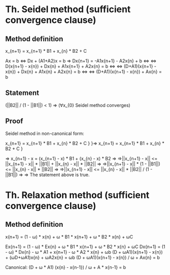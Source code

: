 # Th. Seidel method (sufficient convergence clause)
## Method definition
x_{n+1} = x_{n+1} * B1 + x_{n} * B2 + C 

Ax = b <=> Dx + (A1+A2)x = b => Dx{n+1} = -A1x{n+1} - A2x{n} + b <=>
<=> D(x{n+1} - x{n}) + Dx{n} + A1x{n+1} + A2x{n} = b <=>
<=> (D+A1)(x{n+1} - x{n}) + Dx{n} + A1x{n} + A2x{n} = b <=>
<=> (D+A1)(x{n+1} - x{n}) + Ax{n} = b

## Statement
(||B2|| / (1 - ||B1||) < 1) => (∀x_{0} Seidel method converges)

## Proof
Seidel method in non-canonical form:

x_{n+1} = x_{n+1} * B1 + x_{n} * B2 + C }
                                        }=>
x_{n+1} = x_{n+1} * B1 + x_{n} * B2 + C }

=>  x_{n+1} - x = (x_{n+1} - x) * B1 + (x_{n} - x) * B2 =>
=>||x_{n+1} - x|| <= ||x_{n+1} - x|| * ||B1|| + ||x_{n} - x|| * ||B2|| =>
=>||x_{n+1} - x|| * (1 - ||B1||) <= ||x_{n} - x|| * ||B2|| =>
=>||x_{n+1} - x|| <= ||x_{n} - x|| * ||B2|| / (1 - ||B1||) =>
=> The statement above is true.

# Th. Relaxation method (sufficient convergence clause)
## Method definition
 x{n+1} = (1 - ω) *  x{n} + ω * B1 * x{n+1} + ω * B2 * x{n} + ωC

Ex{n+1} = (1 - ω) * Ex{n} + ω * B1 * x{n+1} + ω * B2 * x{n} + ωC
Dx{n+1} = (1 - ω) * Dx{n} - ω * A1 + x{n+1} - ω * A2 * x{n} + ωb
(D + ωA1)(x{n+1} - x{n}) + (ωD+ωA1)x{n} + ωA2x{n} = ωb
(D + ωA1)(x{n+1} - x{n}) / ω + Ax{n} = b

Canonical:
(D + ω * A1) (x{n} - x{n-1}) / ω + A * x{n-1} = b
